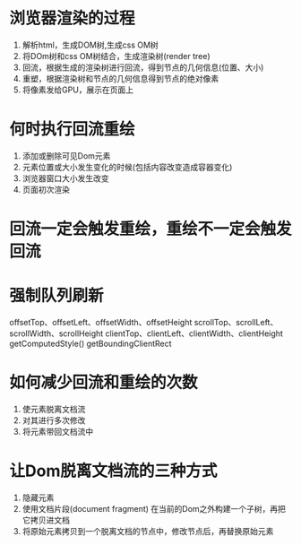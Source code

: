 # 浏览器渲染的过程
1. 解析html，生成DOM树,生成css OM树
2. 将DOm树和css OM树结合，生成渲染树(render tree)
3. 回流，根据生成的渲染树进行回流，得到节点的几何信息(位置、大小)
4. 重塑，根据渲染树和节点的几何信息得到节点的绝对像素
5. 将像素发给GPU，展示在页面上

# 何时执行回流重绘
1. 添加或删除可见Dom元素
2. 元素位置或大小发生变化的时候(包括内容改变造成容器变化)
3. 浏览器窗口大小发生改变
4. 页面初次渲染

# 回流一定会触发重绘，重绘不一定会触发回流

# 强制队列刷新
offsetTop、offsetLeft、offsetWidth、offsetHeight
scrollTop、scrollLeft、scrollWidth、scrollHeight
clientTop、clientLeft、clientWidth、clientHeight
getComputedStyle()
getBoundingClientRect

# 如何减少回流和重绘的次数
1. 使元素脱离文档流
2. 对其进行多次修改
3. 将元素带回文档流中

# 让Dom脱离文档流的三种方式
1. 隐藏元素
2. 使用文档片段(document fragment) 在当前的Dom之外构建一个子树，再把它拷贝进文档
3. 将原始元素拷贝到一个脱离文档的节点中，修改节点后，再替换原始元素
